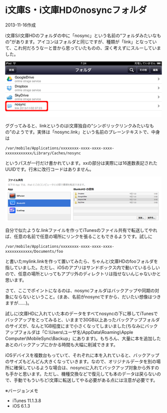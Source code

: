 # i文庫S・i文庫HDのnosyncフォルダ

2013-11-16作成

i文庫S/i文庫HDのフォルダの中に「nosync」という名前の“フォルダみたいなもの”があります。アイコンはフォルダと同じですが、種類が「link」となっていて、これ何だろうなーと昔から思っていたものの、深く考えずにスルーしていました。

![img](img/20131116-001.png)

ググってみると、linkというのはi文庫独自の“シンボリックリンクみたいなもの”のようです。実体は「nosync.link」という名前のプレーンテキストで、中身は

    /var/mobile/Applications/xxxxxxxx-xxxx-xxxx-xxxx-xxxxxxxxxxxx/Library/Caches/nosync

というパスが一行だけ書かれています。xxの部分は実際には16進数表記されたUUIDです。行末に改行コードはありません。

![img](img/20131116-002.png)

自分で似たような.linkファイルを作ってiTunesのファイル共有で転送してやれば、任意の名前で任意の場所にリンクを張ることもできるようです。試しに

    /var/mobile/Applications/xxxxxxxx-xxxx-xxxx-xxxx-xxxxxxxxxxxx/Documents/foo

と書いたmylink.linkを作って置いてみたら、ちゃんとi文庫HDのfooフォルダを指していました。ただし、iOSのアプリはサンドボックス内で動いているらしいので、任意の場所といってもアプリ外のディレクトリは指せないんじゃないかと思います。

さて、ここでポイントになるのは、nosyncフォルダはバックアップや同期の対象にならないということ。(まあ、名前がnosyncですから、だいたい想像はつきますが……)。

試しにi文庫HDに入れていた本のデータをすべてnosyncの下に移してiTunesでバックアップをとってみると、いままで30GB以上あったバックアップフォルダのサイズが、なんと1GB程度にまで小さくなってしまいました(ちなみにバックアップフォルダは「C:\Users\ユーザ名\AppData\Roaming\Apple Computer\MobileSync\Backup」にあります)。もちろん、大量に本を追加したあとのバックアップにかかる時間も大幅に削減できます。

iOSデバイスを複数台もっていて、それぞれに本を入れていると、バックアップのサイズもどんどん大きくなっていきます。なので、オリジナルデータを別の場所に確保しているような場合は、nosyncに入れてバックアップ対象から外すのも手かと思います。ただし、機種交換などで復元しても本のデータは戻らないので、手動でもういちどi文庫に転送してやる必要がある点には注意が必要です。

※バージョンメモ

- iTunes 11.1.3.8
- iOS 6.1.3
